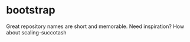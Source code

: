 # bootstrap
Great repository names are short and memorable. Need inspiration? How about scaling-succotash
